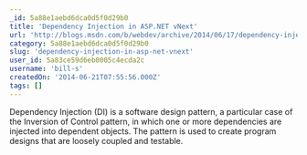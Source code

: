 ```yaml
---
_id: 5a88e1aebd6dca0d5f0d29b0
title: 'Dependency Injection in ASP.NET vNext'
url: 'http://blogs.msdn.com/b/webdev/archive/2014/06/17/dependency-injection-in-asp-net-vnext.aspx'
category: 5a88e1aebd6dca0d5f0d29b0
slug: 'dependency-injection-in-asp-net-vnext'
user_id: 5a83ce59d6eb0005c4ecda2c
username: 'bill-s'
createdOn: '2014-06-21T07:55:56.000Z'
tags: []
---
```


Dependency Injection (DI) is a software design pattern, a particular case of the Inversion of Control pattern, in which one or more dependencies are injected into dependent objects. The pattern is used to create program designs that are loosely coupled and testable.
